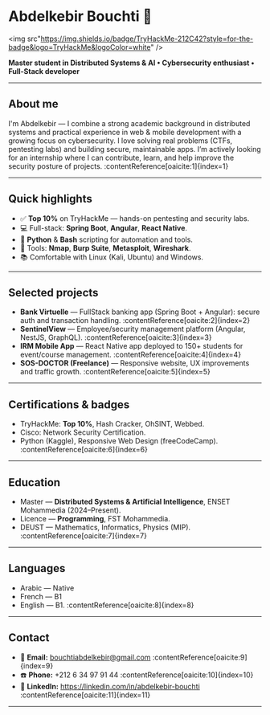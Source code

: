 # Abdelkebir Bouchti 👋

<img src"https://img.shields.io/badge/TryHackMe-212C42?style=for-the-badge&logo=TryHackMe&logoColor=white" />

**Master student in Distributed Systems & AI • Cybersecurity enthusiast • Full-Stack developer**

---

## About me
I'm Abdelkebir — I combine a strong academic background in distributed systems and practical experience in web & mobile development with a growing focus on cybersecurity. I love solving real problems (CTFs, pentesting labs) and building secure, maintainable apps. I’m actively looking for an internship where I can contribute, learn, and help improve the security posture of projects. :contentReference[oaicite:1]{index=1}

---

## Quick highlights
- ✅ **Top 10%** on TryHackMe — hands-on pentesting and security labs.  
- 💻 Full-stack: **Spring Boot**, **Angular**, **React Native**.  
- 🐍 **Python** & **Bash** scripting for automation and tools.  
- 🔧 Tools: **Nmap**, **Burp Suite**, **Metasploit**, **Wireshark**.  
- 📚 Comfortable with Linux (Kali, Ubuntu) and Windows.

---

## Selected projects
- **Bank Virtuelle** — FullStack banking app (Spring Boot + Angular): secure auth and transaction handling. :contentReference[oaicite:2]{index=2}  
- **SentinelView** — Employee/security management platform (Angular, NestJS, GraphQL). :contentReference[oaicite:3]{index=3}  
- **IRM Mobile App** — React Native app deployed to 150+ students for event/course management. :contentReference[oaicite:4]{index=4}  
- **SOS-DOCTOR (Freelance)** — Responsive website, UX improvements and traffic growth. :contentReference[oaicite:5]{index=5}

---

## Certifications & badges
- TryHackMe: **Top 10%**, Hash Cracker, OhSINT, Webbed.  
- Cisco: Network Security Certification.  
- Python (Kaggle), Responsive Web Design (freeCodeCamp). :contentReference[oaicite:6]{index=6}

---

## Education
- Master — **Distributed Systems & Artificial Intelligence**, ENSET Mohammedia (2024–Present).  
- Licence — **Programming**, FST Mohammedia.  
- DEUST — Mathematics, Informatics, Physics (MIP). :contentReference[oaicite:7]{index=7}

---

## Languages
- Arabic — Native  
- French — B1  
- English — B1. :contentReference[oaicite:8]{index=8}

---

## Contact
- 📧 **Email:** bouchtiabdelkebir@gmail.com :contentReference[oaicite:9]{index=9}  
- ☎️ **Phone:** +212 6 34 97 91 44 :contentReference[oaicite:10]{index=10}  
- 🔗 **LinkedIn:** https://linkedin.com/in/abdelkebir-bouchti :contentReference[oaicite:11]{index=11}

---
